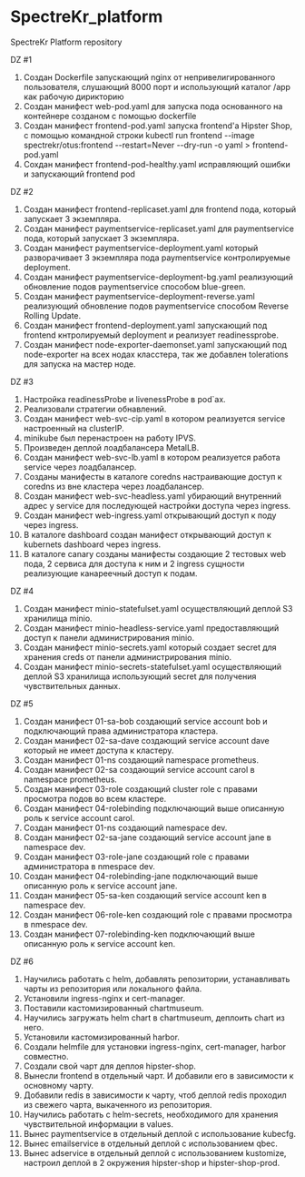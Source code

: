 # SpectreKr_platform
SpectreKr Platform repository

DZ #1
1. Создан Dockerfile запускающий nginx от непривелигированного пользователя, слушающий 8000 порт и использующий каталог /app как рабочую дирикторию
2. Создан манифест web-pod.yaml для запуска пода основанного на контейнере созданом с помощью dockerfile
3. Создан манифест frontend-pod.yaml запуска frontend'a Hipster Shop, с помощью командной строки kubectl run frontend --image spectrekr/otus:frontend --restart=Never --dry-run -o yaml > frontend-pod.yaml
4. Сохдан манифест frontend-pod-healthy.yaml исправляющий ошибки и запускающий frontend pod

DZ #2
1. Создан манифест frontend-replicaset.yaml для frontend пода, который запускает 3 экземпляра.
2. Создан манифест paymentservice-replicaset.yaml для paymentservice пода, который запускает 3 экземпляра.
3. Создан манифест paymentservice-deployment.yaml который разворачивает 3 экземпляра пода paymentservice контролируемые deployment.
4. Создан манифест paymentservice-deployment-bg.yaml реализующий обновление подов paymentservice способом blue-green.
5. Создан манифест paymentservice-deployment-reverse.yaml реализующий обновление подов paymentservice способом Reverse Rolling Update.
6. Создан манифест frontend-deployment.yaml запускающий под frontend кнтролируемый deployment и реализует readinessprobe.
7. Создан манифест node-exporter-daemonset.yaml запускающий под node-exporter на всех нодах класстера, так же добавлен tolerations для запуска на мастер ноде.

DZ #3
1. Настройка readinessProbe и livenessProbe в pod`ах.
2. Реализовали стратегии обнавлений.
3. Создан манифест web-svc-cip.yaml в котором реализуется service настроенный на clusterIP.
4. minikube был перенастроен на работу IPVS.
5. Произведен деплой лоадбалансера MetalLB.
6. Создан манифест web-svc-lb.yaml в котором реализуется работа service через лоадбалансер.
7. Созданы манифесты в каталоге coredns настраивающие доступ к coredns из вне кластера через лоадбалансер.
8. Создан манифест web-svc-headless.yaml убирающий внутренний адрес у service для последующей настройки доступа через ingress.
9. Создан манифест web-ingress.yaml открывающий доступ к поду через ingress.
10. В каталоге dashboard создан манифест открывающий доступ к kubernets dashboard через ingress.
11. В каталоге canary созданы манифесты создающие 2 тестовых web пода, 2 сервиса для доступа к ним и 2 ingress сущности реализующие канареечный доступ к подам.

DZ #4
1. Создан манифест minio-statefulset.yaml осуществляющий деплой S3 хранилища minio.
2. Создан манифест minio-headless-service.yaml предоставляющий доступ к панели администрирования minio.
3. Создан манифест minio-secrets.yaml который создает secret для хранения creds от панели администрирования minio.
4. Создан манифест minio-secrets-statefulset.yaml осуществляющий деплой S3 хранилища использующий secret для получения чувствительных данных.

DZ #5
1. Создан манифест 01-sa-bob создающий service account bob и подключающий права администратора кластера.
2. Создан манифест 02-sa-dave создающий service account dave который не имеет доступа к кластеру.
3. Создан манифест 01-ns создающий namespace prometheus.
4. Создан манифест 02-sa создающий service account carol в namespace prometheus.
5. Создан манифест 03-role создающий cluster role с правами просмотра подов во всем кластере.
6. Создан манифест 04-rolebinding подключающий выше описанную роль к service account carol.
7. Создан манифест 01-ns создающий namespace dev.
8. Создан манифест 02-sa-jane создающий service account jane в namespace dev.
9. Создан манифест 03-role-jane создающий role с правами администратора в nmespace dev.
10. Создан манифест 04-rolebinding-jane подключающий выше описанную роль к service account jane.
11. Создан манифест 05-sa-ken создающий service account ken в namespace dev.
12. Создан манифест 06-role-ken создающий role с правами просмотра в nmespace dev.
13. Создан манифест 07-rolebinding-ken подключающий выше описанную роль к service account ken.

DZ #6
1. Научились работать с helm, добавлять репозитории, устанавливать чарты из репозитория или локального файла.
2. Установили ingress-nginx и cert-manager.
3. Поставили кастомизированный chartmuseum.
4. Научились загружать helm chart в chartmuseum, деплоить chart из него.
5. Установили кастомизированный harbor.
6. Создали helmfile для установки ingress-nginx, cert-manager, harbor совместно.
7. Создали свой чарт для деплоя hipster-shop.
8. Вынесли frontend в отдельный чарт. И добавили его в зависимости к основному чарту.
9. Добавили redis в зависимости к чарту, чтоб деплой redis проходил из свежего чарта, выкаченного из репозитория.
10. Научились работать с helm-secrets, необходимого для хранения чувствительной информации в values.
11. Вынес paymentservice в отдельный деплой с использование kubecfg.
12. Вынес emailservice в отдельный деплой с использованием qbec.
13. Вынес adservice в отдельный деплой с использованием kustomize, настроил деплой в 2 окружения hipster-shop и hipster-shop-prod.